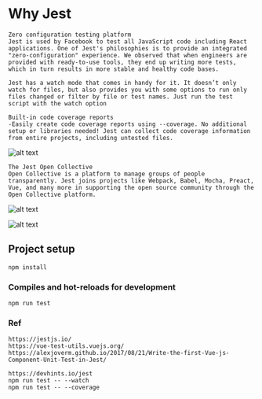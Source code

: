 # Why Jest
```
Zero configuration testing platform
Jest is used by Facebook to test all JavaScript code including React applications. One of Jest's philosophies is to provide an integrated "zero-configuration" experience. We observed that when engineers are provided with ready-to-use tools, they end up writing more tests, which in turn results in more stable and healthy code bases.

Jest has a watch mode that comes in handy for it. It doesn’t only watch for files, but also provides you with some options to run only files changed or filter by file or test names. Just run the test script with the watch option
```

```
Built-in code coverage reports
-Easily create code coverage reports using --coverage. No additional setup or libraries needed! Jest can collect code coverage information from entire projects, including untested files.
```
![alt text](https://jestjs.io/img/blog/collective.png)


```
The Jest Open Collective
Open Collective is a platform to manage groups of people transparently. Jest joins projects like Webpack, Babel, Mocha, Preact, Vue, and many more in supporting the open source community through the Open Collective platform.
```
![alt text](https://jestjs.io/img/blog/collective.png)



![alt text](https://www.youtube.com/watch?v=I6A9nlSLNoM)

## Project setup
```
npm install
```

### Compiles and hot-reloads for development
```
npm run test
```

### Ref
```
https://jestjs.io/ 
https://vue-test-utils.vuejs.org/
https://alexjoverm.github.io/2017/08/21/Write-the-first-Vue-js-Component-Unit-Test-in-Jest/

https://devhints.io/jest
npm run test -- --watch
npm run test -- --coverage
```

